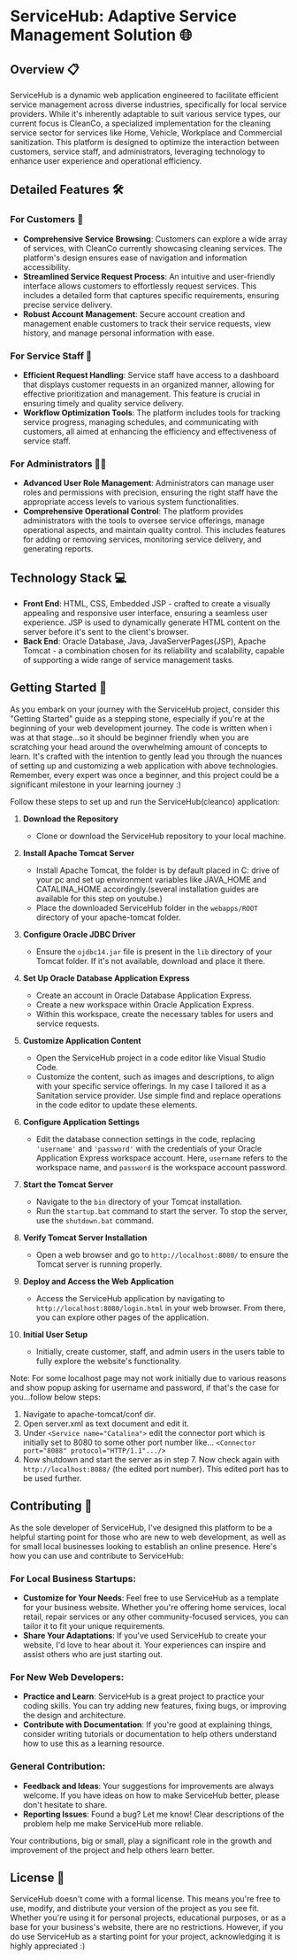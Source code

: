 # ServiceHub: Adaptive Service Management Solution 🌐

## Overview 📋
ServiceHub is a dynamic web application engineered to facilitate efficient service management across diverse industries, specifically for local service providers. While it's inherently adaptable to suit various service types, our current focus is CleanCo, a specialized implementation for the cleaning service sector for services like Home, Vehicle, Workplace and Commercial sanitization. This platform is designed to optimize the interaction between customers, service staff, and administrators, leveraging technology to enhance user experience and operational efficiency.    


## Detailed Features 🛠️

### For Customers 👥
- **Comprehensive Service Browsing**: Customers can explore a wide array of services, with CleanCo currently showcasing cleaning services. The platform's design ensures ease of navigation and information accessibility.
- **Streamlined Service Request Process**: An intuitive and user-friendly interface allows customers to effortlessly request services. This includes a detailed form that captures specific requirements, ensuring precise service delivery.
- **Robust Account Management**: Secure account creation and management enable customers to track their service requests, view history, and manage personal information with ease.

### For Service Staff 👷
- **Efficient Request Handling**: Service staff have access to a dashboard that displays customer requests in an organized manner, allowing for effective prioritization and management. This feature is crucial in ensuring timely and quality service delivery.
- **Workflow Optimization Tools**: The platform includes tools for tracking service progress, managing schedules, and communicating with customers, all aimed at enhancing the efficiency and effectiveness of service staff.

### For Administrators 🧑‍💼
- **Advanced User Role Management**: Administrators can manage user roles and permissions with precision, ensuring the right staff have the appropriate access levels to various system functionalities.
- **Comprehensive Operational Control**: The platform provides administrators with the tools to oversee service offerings, manage operational aspects, and maintain quality control. This includes features for adding or removing services, monitoring service delivery, and generating reports.


## Technology Stack 💻
- **Front End**: HTML, CSS, Embedded JSP - crafted to create a visually appealing and responsive user interface, ensuring a seamless user experience. JSP is used to dynamically generate HTML content on the server before it's sent to the client's browser.
- **Back End**: Oracle Database, Java, JavaServerPages(JSP), Apache Tomcat - a combination chosen for its reliability and scalability, capable of supporting a wide range of service management tasks.


## Getting Started 🚀
As you embark on your journey with the ServiceHub project, consider this "Getting Started" guide as a stepping stone, especially if you're at the beginning of your web development journey. The code is written when i was at that stage...so it should be beginner friendly when you are scratching your head around the overwhelming amount of concepts to learn. It's crafted with the intention to gently lead you through the nuances of setting up and customizing a web application with above technologies. Remember, every expert was once a beginner, and this project could be a significant milestone in your learning journey :)

Follow these steps to set up and run the ServiceHub(cleanco) application:

1. **Download the Repository**
   - Clone or download the ServiceHub repository to your local machine.

2. **Install Apache Tomcat Server**
   - Install Apache Tomcat, the folder is by default placed in C: drive of your pc and set up environment variables like JAVA_HOME and CATALINA_HOME accordingly.(several installation guides are available for this step on youtube.)
   - Place the downloaded ServiceHub folder in the `webapps/ROOT` directory of your apache-tomcat folder.

3. **Configure Oracle JDBC Driver**
   - Ensure the `ojdbc14.jar` file is present in the `lib` directory of your Tomcat folder. If it's not available, download and place it there.

4. **Set Up Oracle Database Application Express**
   - Create an account in Oracle Database Application Express.
   - Create a new workspace within Oracle Application Express.
   - Within this workspace, create the necessary tables for users and service requests.

5. **Customize Application Content**
   - Open the ServiceHub project in a code editor like Visual Studio Code.
   - Customize the content, such as images and descriptions, to align with your specific service offerings. In my case I tailored it as a Sanitation service provider. Use simple find and replace operations in the code editor to update these elements.

6. **Configure Application Settings**
   - Edit the database connection settings in the code, replacing `'username'` and `'password'` with the credentials of your Oracle Application Express workspace account. Here, `username` refers to the workspace name, and `password` is the workspace account password.

7. **Start the Tomcat Server**
   - Navigate to the `bin` directory of your Tomcat installation.
   - Run the `startup.bat` command to start the server. To stop the server, use the `shutdown.bat` command.

8. **Verify Tomcat Server Installation**
   - Open a web browser and go to `http://localhost:8080/` to ensure the Tomcat server is running properly.

9. **Deploy and Access the Web Application**
   - Access the ServiceHub application by navigating to `http://localhost:8080/login.html` in your web browser. From there, you can explore other pages of the application.

10. **Initial User Setup**
    - Initially, create customer, staff, and admin users in the users table to fully explore the website's functionality.
  
Note: 
For some localhost page may not work initially due to various reasons and show popup asking for username and password, if that's the case for you...follow below steps:
1. Navigate to apache-tomcat/conf dir.
2. Open server.xml as text document and edit it.
3. Under `<Service name="Catalina">` edit the connector port which is initially set to 8080 to some other port number like... `<Connector port="8088" protocol="HTTP/1.1".../>`
4. Now shutdown and start the server as in step 7. Now check again with `http://localhost:8088/` (the edited port number). This edited port has to be used further.


## Contributing 🤝

As the sole developer of ServiceHub, I've designed this platform to be a helpful starting point for those who are new to web development, as well as for small local businesses looking to establish an online presence. Here's how you can use and contribute to ServiceHub:

### For Local Business Startups:
- **Customize for Your Needs**: Feel free to use ServiceHub as a template for your business website. Whether you're offering home services, local retail, repair services or any other community-focused services, you can tailor it to fit your unique requirements.
- **Share Your Adaptations**: If you've used ServiceHub to create your website, I'd love to hear about it. Your experiences can inspire and assist others who are just starting out.

### For New Web Developers:
- **Practice and Learn**: ServiceHub is a great project to practice your coding skills. You can try adding new features, fixing bugs, or improving the design and architecture.
- **Contribute with Documentation**: If you're good at explaining things, consider writing tutorials or documentation to help others understand how to use this as a learning resource.

### General Contribution:
- **Feedback and Ideas**: Your suggestions for improvements are always welcome. If you have ideas on how to make ServiceHub better, please don't hesitate to share.
- **Reporting Issues**: Found a bug? Let me know! Clear descriptions of the problem help me make ServiceHub more reliable.

Your contributions, big or small, play a significant role in the growth and improvement of the project and help others learn better.    

## License 📄

ServiceHub doesn't come with a formal license. This means you're free to use, modify, and distribute your version of the project as you see fit. Whether you're using it for personal projects, educational purposes, or as a base for your business's website, there are no restrictions. However, if you do use ServiceHub as a starting point for your project, acknowledging it is highly appreciated :)
